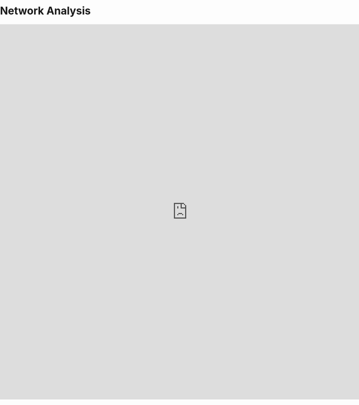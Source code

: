 <title>Example</title>
<style>
body {
    margin:0;
    padding:0;
    background-image:url("/china-environment/assets/images/Florals.pdf"); 
    background-repeat: no-repeat;
    webkit-background-size: cover;
    moz-background-size: cover;
    o-background-size: cover;
    background-size: cover;
    }
    
</style>

# Network Analysis
 
<iframe src="https://documents.cortext.net/lib/mapexplorer/explorerjs.html?file=https://assets.cortext.net/docs/88d25efee4bd2cb76aa9c9adb00973d0" frameborder="0" style="overflow:hidden;border:1px solid #DDDDDD;" width="1000" height="1000" allowfullscreen></iframe>
